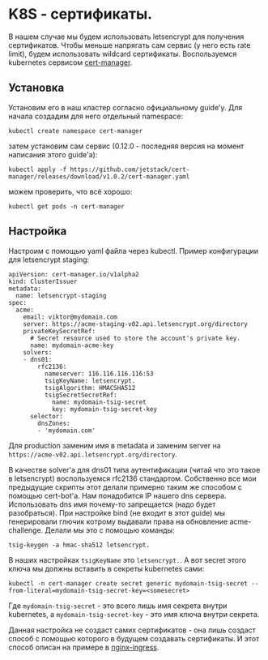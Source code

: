 # K8S - сертификаты.

В нашем случае мы будем использовать letsencrypt для получения сертификатов. Чтобы меньше напрягать сам сервис (у него есть rate limit), будем использовать wildcard сертификаты. Воспользуемся kubernetes сервисом [cert-manager](https://cert-manager.io).

## Установка

Установим его в наш кластер согласно официальному guide'у. Для начала создадим для него отдельный namespace:

`kubectl create namespace cert-manager`

затем установим сам сервис (0.12.0 - последняя версия на момент написания этого guide'а):

`kubectl apply -f https://github.com/jetstack/cert-manager/releases/download/v1.0.2/cert-manager.yaml`

можем проверить, что всё хорошо:

`kubectl get pods -n cert-manager`

## Настройка

Настроим с помощью yaml файла через kubectl. Пример конфигурации для letsencrypt staging:

```
apiVersion: cert-manager.io/v1alpha2
kind: ClusterIssuer
metadata:
  name: letsencrypt-staging
spec:
  acme:
    email: viktor@mydomain.com
    server: https://acme-staging-v02.api.letsencrypt.org/directory
    privateKeySecretRef:
      # Secret resource used to store the account's private key.
      name: mydomain-acme-key
    solvers:
    - dns01:
        rfc2136:
          nameserver: 116.116.116.116:53
          tsigKeyName: letsencrypt.
          tsigAlgorithm: HMACSHA512
          tsigSecretSecretRef:
            name: mydomain-tsig-secret
            key: mydomain-tsig-secret-key
      selector:
        dnsZones:
        - 'mydomain.com'
```

Для production заменим имя в metadata и заменим server на `https://acme-v02.api.letsencrypt.org/directory`.

В качестве solver'а для dns01 типа аутентификации (читай что это такое в letsencrypt) воспользуемся rfc2136 стандартом.
Собственно все мои предыдущие скрипты этот делали примерно таким же способом с помощью cert-bot'а.
Нам понадобится IP нашего dns сервера. Использовать dns имя почему-то запрещается (надо будет разобраться).
При настройке bind (не входит в этот guide) мы генерировали глючик котрому выдавали права на обновление acme-challenge.
Делали мы это с помощью команды:

`tsig-keygen -a hmac-sha512 letsencrypt.`

В наших настройках `tsigKeyName` это `letsencrypt.`. А вот secret этого ключа мы должны вставить в секреты kubernetes сами:

`kubectl -n cert-manager create secret generic mydomain-tsig-secret --from-literal=mydomain-tsig-secret-key=<somesecret>`

Где `mydomain-tsig-secret` - это всего лишь имя секрета внутри kubernetes, а `mydomain-tsig-secret-key` - это имя ключа внутри секрета.

Данная настройка не создаст самих сертификатов - она лишь создаст способ с помощью которого в будущем создавать сертификаты.
И этот способ описан на примере в [nginx-ingress](nginx-ingress.md).
